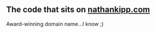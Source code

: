## The code that sits on [nathankipp.com](http://nathankipp.com)

Award-winning domain name...I know ;)